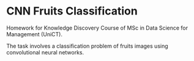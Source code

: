 # CNN Fruits Classification

Homework for Knowledge Discovery Course of MSc in Data Science for Management (UniCT).

The task involves a classification problem of fruits images using convolutional neural networks.
